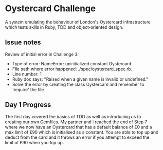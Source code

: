 # Oystercard Challenge
A system emulating the behaviour of London's Oystercard infrastructure which tests skills in Ruby, TDD and object-oriented design.

## Issue notes
Review of initial error in Challenge 3:
* Type of error: NameError: uninitialized constant Oystercard
* File path where error happened: ./spec/oystercard_spec.rb.
* Line number: 1
* Ruby doc says: "Raised when a given name is invalid or undefined."
* Solve the error by creating the class Oystercard and remember to 'require' the file

## Day 1 Progress
The first day covered the basics of TDD as well as introducing us to creating our own Gemfiles. My partner and I reached the end of Step 7 where we now have an Oystercard that has a default balance of £0 and a max limit of £90 which is initialised as a constant. You are able to top up and deduct from the card and it throws an error if you attempt to exceed the limit of £90 when you top up. 



